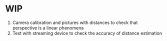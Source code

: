 # WIP

1. Camera calibration and pictures with distances to check that perspective is a linear phenomena
2. Test with streaming device to check the accuracy of distance estimation

